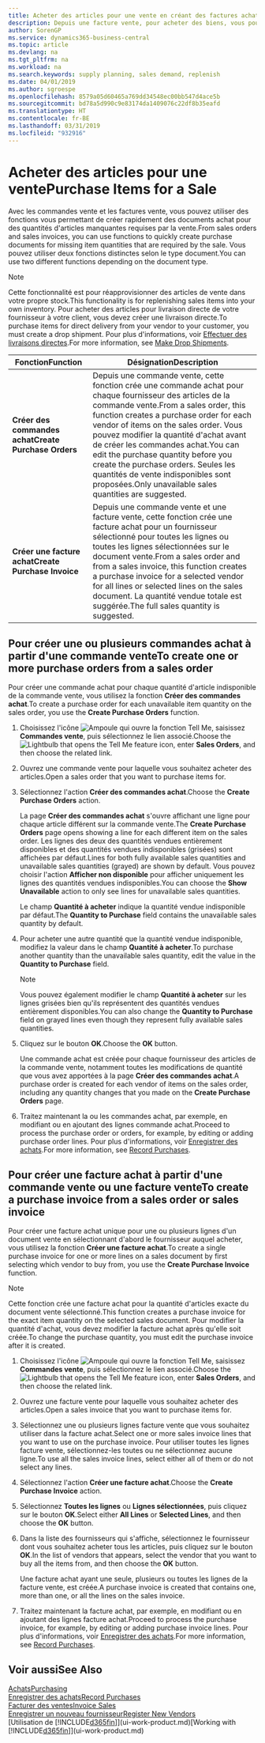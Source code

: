 ```yaml
---
title: Acheter des articles pour une vente en créant des factures achat | Microsoft Docs
description: Depuis une facture vente, pour acheter des biens, vous pouvez créer une facture achat pour un fournisseur.
author: SorenGP
ms.service: dynamics365-business-central
ms.topic: article
ms.devlang: na
ms.tgt_pltfrm: na
ms.workload: na
ms.search.keywords: supply planning, sales demand, replenish
ms.date: 04/01/2019
ms.author: sgroespe
ms.openlocfilehash: 8579a05d60465a769dd34548ec00bb547d4ace5b
ms.sourcegitcommit: bd78a5d990c9e83174da1409076c22df8b35eafd
ms.translationtype: HT
ms.contentlocale: fr-BE
ms.lasthandoff: 03/31/2019
ms.locfileid: "932916"
---
```

# <a name="purchase-items-for-a-sale"></a><span data-ttu-id="a88e8-103">Acheter des articles pour une vente</span><span class="sxs-lookup"><span data-stu-id="a88e8-103">Purchase Items for a Sale</span></span>
<span data-ttu-id="a88e8-104">Avec les commandes vente et les factures vente, vous pouvez utiliser des fonctions vous permettant de créer rapidement des documents achat pour des quantités d'articles manquantes requises par la vente.</span><span class="sxs-lookup"><span data-stu-id="a88e8-104">From sales orders and sales invoices, you can use functions to quickly create purchase documents for missing item quantities that are required by the sale.</span></span> <span data-ttu-id="a88e8-105">Vous pouvez utiliser deux fonctions distinctes selon le type document.</span><span class="sxs-lookup"><span data-stu-id="a88e8-105">You can use two different functions depending on the document type.</span></span>

> [!Note]
> <span data-ttu-id="a88e8-106">Cette fonctionnalité est pour réapprovisionner des articles de vente dans votre propre stock.</span><span class="sxs-lookup"><span data-stu-id="a88e8-106">This functionality is for replenishing sales items into your own inventory.</span></span> <span data-ttu-id="a88e8-107">Pour acheter des articles pour livraison directe de votre fournisseur à votre client, vous devez créer une livraison directe.</span><span class="sxs-lookup"><span data-stu-id="a88e8-107">To purchase items for direct delivery from your vendor to your customer, you must create a drop shipment.</span></span> <span data-ttu-id="a88e8-108">Pour plus d'informations, voir [Effectuer des livraisons directes](sales-how-drop-shipment.md).</span><span class="sxs-lookup"><span data-stu-id="a88e8-108">For more information, see [Make Drop Shipments](sales-how-drop-shipment.md).</span></span>   

|<span data-ttu-id="a88e8-109">Fonction</span><span class="sxs-lookup"><span data-stu-id="a88e8-109">Function</span></span>|<span data-ttu-id="a88e8-110">Désignation</span><span class="sxs-lookup"><span data-stu-id="a88e8-110">Description</span></span>|
|--------|-----------|
|<span data-ttu-id="a88e8-111">**Créer des commandes achat**</span><span class="sxs-lookup"><span data-stu-id="a88e8-111">**Create Purchase Orders**</span></span>|<span data-ttu-id="a88e8-112">Depuis une commande vente, cette fonction crée une commande achat pour chaque fournisseur des articles de la commande vente.</span><span class="sxs-lookup"><span data-stu-id="a88e8-112">From a sales order, this function creates a purchase order for each vendor of items on the sales order.</span></span> <span data-ttu-id="a88e8-113">Vous pouvez modifier la quantité d'achat avant de créer les commandes achat.</span><span class="sxs-lookup"><span data-stu-id="a88e8-113">You can edit the purchase quantity before you create the purchase orders.</span></span> <span data-ttu-id="a88e8-114">Seules les quantités de vente indisponibles sont proposées.</span><span class="sxs-lookup"><span data-stu-id="a88e8-114">Only unavailable sales quantities are suggested.</span></span>
|<span data-ttu-id="a88e8-115">**Créer une facture achat**</span><span class="sxs-lookup"><span data-stu-id="a88e8-115">**Create Purchase Invoice**</span></span>|<span data-ttu-id="a88e8-116">Depuis une commande vente et une facture vente, cette fonction crée une facture achat pour un fournisseur sélectionné pour toutes les lignes ou toutes les lignes sélectionnées sur le document vente.</span><span class="sxs-lookup"><span data-stu-id="a88e8-116">From a sales order and from a sales invoice, this function creates a purchase invoice for a selected vendor for all lines or selected lines on the sales document.</span></span> <span data-ttu-id="a88e8-117">La quantité vendue totale est suggérée.</span><span class="sxs-lookup"><span data-stu-id="a88e8-117">The full sales quantity is suggested.</span></span>|

## <a name="to-create-one-or-more-purchase-orders-from-a-sales-order"></a><span data-ttu-id="a88e8-118">Pour créer une ou plusieurs commandes achat à partir d'une commande vente</span><span class="sxs-lookup"><span data-stu-id="a88e8-118">To create one or more purchase orders from a sales order</span></span>
<span data-ttu-id="a88e8-119">Pour créer une commande achat pour chaque quantité d'article indisponible de la commande vente, vous utilisez la fonction **Créer des commandes achat**.</span><span class="sxs-lookup"><span data-stu-id="a88e8-119">To create a purchase order for each unavailable item quantity on the sales order, you use the **Create Purchase Orders** function.</span></span>

1. <span data-ttu-id="a88e8-120">Choisissez l'icône ![Ampoule qui ouvre la fonction Tell Me](media/ui-search/search_small.png "Dites-moi ce que vous voulez faire"), saisissez **Commandes vente**, puis sélectionnez le lien associé.</span><span class="sxs-lookup"><span data-stu-id="a88e8-120">Choose the ![Lightbulb that opens the Tell Me feature](media/ui-search/search_small.png "Tell me what you want to do") icon, enter **Sales Orders**, and then choose the related link.</span></span>
2. <span data-ttu-id="a88e8-121">Ouvrez une commande vente pour laquelle vous souhaitez acheter des articles.</span><span class="sxs-lookup"><span data-stu-id="a88e8-121">Open a sales order that you want to purchase items for.</span></span>
3. <span data-ttu-id="a88e8-122">Sélectionnez l'action **Créer des commandes achat**.</span><span class="sxs-lookup"><span data-stu-id="a88e8-122">Choose the **Create Purchase Orders** action.</span></span>

    <span data-ttu-id="a88e8-123">La page **Créer des commandes achat** s'ouvre affichant une ligne pour chaque article différent sur la commande vente.</span><span class="sxs-lookup"><span data-stu-id="a88e8-123">The **Create Purchase Orders** page opens showing a line for each different item on the sales order.</span></span> <span data-ttu-id="a88e8-124">Les lignes des deux des quantités vendues entièrement disponibles et des quantités vendues indisponibles (grisées) sont affichées par défaut.</span><span class="sxs-lookup"><span data-stu-id="a88e8-124">Lines for both fully available sales quantities and unavailable sales quantities (grayed) are shown by default.</span></span> <span data-ttu-id="a88e8-125">Vous pouvez choisir l'action **Afficher non disponible** pour afficher uniquement les lignes des quantités vendues indisponibles.</span><span class="sxs-lookup"><span data-stu-id="a88e8-125">You can choose the **Show Unavailable** action to only see lines for unavailable sales quantities.</span></span>

    <span data-ttu-id="a88e8-126">Le champ **Quantité à acheter** indique la quantité vendue indisponible par défaut.</span><span class="sxs-lookup"><span data-stu-id="a88e8-126">The **Quantity to Purchase** field contains the unavailable sales quantity by default.</span></span>
4. <span data-ttu-id="a88e8-127">Pour acheter une autre quantité que la quantité vendue indisponible, modifiez la valeur dans le champ **Quantité à acheter**.</span><span class="sxs-lookup"><span data-stu-id="a88e8-127">To purchase another quantity than the unavailable sales quantity, edit the value in the **Quantity to Purchase** field.</span></span>

    > [!NOTE]  
    >   <span data-ttu-id="a88e8-128">Vous pouvez également modifier le champ **Quantité à acheter** sur les lignes grisées bien qu'ils représentent des quantités vendues entièrement disponibles.</span><span class="sxs-lookup"><span data-stu-id="a88e8-128">You can also change the **Quantity to Purchase** field on grayed lines even though they represent fully available sales quantities.</span></span>
5. <span data-ttu-id="a88e8-129">Cliquez sur le bouton **OK**.</span><span class="sxs-lookup"><span data-stu-id="a88e8-129">Choose the **OK** button.</span></span>

    <span data-ttu-id="a88e8-130">Une commande achat est créée pour chaque fournisseur des articles de la commande vente, notamment toutes les modifications de quantité que vous avez apportées à la page **Créer des commandes achat**.</span><span class="sxs-lookup"><span data-stu-id="a88e8-130">A purchase order is created for each vendor of items on the sales order, including any quantity changes that you made on the **Create Purchase Orders** page.</span></span>
7. <span data-ttu-id="a88e8-131">Traitez maintenant la ou les commandes achat, par exemple, en modifiant ou en ajoutant des lignes commande achat.</span><span class="sxs-lookup"><span data-stu-id="a88e8-131">Proceed to process the purchase order or orders, for example, by editing or adding purchase order lines.</span></span> <span data-ttu-id="a88e8-132">Pour plus d'informations, voir [Enregistrer des achats](purchasing-how-record-purchases.md).</span><span class="sxs-lookup"><span data-stu-id="a88e8-132">For more information, see [Record Purchases](purchasing-how-record-purchases.md).</span></span>


## <a name="to-create-a-purchase-invoice-from-a-sales-order-or-sales-invoice"></a><span data-ttu-id="a88e8-133">Pour créer une facture achat à partir d'une commande vente ou une facture vente</span><span class="sxs-lookup"><span data-stu-id="a88e8-133">To create a purchase invoice from a sales order or sales invoice</span></span>
<span data-ttu-id="a88e8-134">Pour créer une facture achat unique pour une ou plusieurs lignes d'un document vente en sélectionnant d'abord le fournisseur auquel acheter, vous utilisez la fonction **Créer une facture achat**.</span><span class="sxs-lookup"><span data-stu-id="a88e8-134">To create a single purchase invoice for one or more lines on a sales document by first selecting which vendor to buy from, you use the **Create Purchase Invoice** function.</span></span>

> [!NOTE]  
>   <span data-ttu-id="a88e8-135">Cette fonction crée une facture achat pour la quantité d'articles exacte du document vente sélectionné.</span><span class="sxs-lookup"><span data-stu-id="a88e8-135">This function creates a purchase invoice for the exact item quantity on the selected sales document.</span></span> <span data-ttu-id="a88e8-136">Pour modifier la quantité d'achat, vous devez modifier la facture achat après qu'elle soit créée.</span><span class="sxs-lookup"><span data-stu-id="a88e8-136">To change the purchase quantity, you must edit the purchase invoice after it is created.</span></span>  

1. <span data-ttu-id="a88e8-137">Choisissez l'icône ![Ampoule qui ouvre la fonction Tell Me](media/ui-search/search_small.png "Dites-moi ce que vous voulez faire"), saisissez **Commandes vente**, puis sélectionnez le lien associé.</span><span class="sxs-lookup"><span data-stu-id="a88e8-137">Choose the ![Lightbulb that opens the Tell Me feature](media/ui-search/search_small.png "Tell me what you want to do") icon, enter **Sales Orders**, and then choose the related link.</span></span>
2. <span data-ttu-id="a88e8-138">Ouvrez une facture vente pour laquelle vous souhaitez acheter des articles.</span><span class="sxs-lookup"><span data-stu-id="a88e8-138">Open a sales invoice that you want to purchase items for.</span></span>
3. <span data-ttu-id="a88e8-139">Sélectionnez une ou plusieurs lignes facture vente que vous souhaitez utiliser dans la facture achat.</span><span class="sxs-lookup"><span data-stu-id="a88e8-139">Select one or more sales invoice lines that you want to use on the purchase invoice.</span></span> <span data-ttu-id="a88e8-140">Pour utiliser toutes les lignes facture vente, sélectionnez-les toutes ou ne sélectionnez aucune ligne.</span><span class="sxs-lookup"><span data-stu-id="a88e8-140">To use all the sales invoice lines, select either all of them or do not select any lines.</span></span>
4. <span data-ttu-id="a88e8-141">Sélectionnez l'action **Créer une facture achat**.</span><span class="sxs-lookup"><span data-stu-id="a88e8-141">Choose the **Create Purchase Invoice** action.</span></span>
5. <span data-ttu-id="a88e8-142">Sélectionnez **Toutes les lignes** ou **Lignes sélectionnées**, puis cliquez sur le bouton **OK**.</span><span class="sxs-lookup"><span data-stu-id="a88e8-142">Select either **All Lines** or **Selected Lines**, and then choose the **OK** button.</span></span>  
6. <span data-ttu-id="a88e8-143">Dans la liste des fournisseurs qui s'affiche, sélectionnez le fournisseur dont vous souhaitez acheter tous les articles, puis cliquez sur le bouton **OK**.</span><span class="sxs-lookup"><span data-stu-id="a88e8-143">In the list of vendors that appears, select the vendor that you want to buy all the items from, and then choose the **OK** button.</span></span>

    <span data-ttu-id="a88e8-144">Une facture achat ayant une seule, plusieurs ou toutes les lignes de la facture vente, est créée.</span><span class="sxs-lookup"><span data-stu-id="a88e8-144">A purchase invoice is created that contains one, more than one, or all the lines on the sales invoice.</span></span>
7. <span data-ttu-id="a88e8-145">Traitez maintenant la facture achat, par exemple, en modifiant ou en ajoutant des lignes facture achat.</span><span class="sxs-lookup"><span data-stu-id="a88e8-145">Proceed to process the purchase invoice, for example, by editing or adding purchase invoice lines.</span></span> <span data-ttu-id="a88e8-146">Pour plus d'informations, voir [Enregistrer des achats](purchasing-how-record-purchases.md).</span><span class="sxs-lookup"><span data-stu-id="a88e8-146">For more information, see [Record Purchases](purchasing-how-record-purchases.md).</span></span>

## <a name="see-also"></a><span data-ttu-id="a88e8-147">Voir aussi</span><span class="sxs-lookup"><span data-stu-id="a88e8-147">See Also</span></span>
[<span data-ttu-id="a88e8-148">Achats</span><span class="sxs-lookup"><span data-stu-id="a88e8-148">Purchasing</span></span>](purchasing-manage-purchasing.md)  
[<span data-ttu-id="a88e8-149">Enregistrer des achats</span><span class="sxs-lookup"><span data-stu-id="a88e8-149">Record Purchases</span></span>](purchasing-how-record-purchases.md)  
[<span data-ttu-id="a88e8-150">Facturer des ventes</span><span class="sxs-lookup"><span data-stu-id="a88e8-150">Invoice Sales</span></span>](sales-how-invoice-sales.md)  
[<span data-ttu-id="a88e8-151">Enregistrer un nouveau fournisseur</span><span class="sxs-lookup"><span data-stu-id="a88e8-151">Register New Vendors</span></span>](purchasing-how-register-new-vendors.md)  
<span data-ttu-id="a88e8-152">[Utilisation de [!INCLUDE[d365fin](includes/d365fin_md.md)]](ui-work-product.md)</span><span class="sxs-lookup"><span data-stu-id="a88e8-152">[Working with [!INCLUDE[d365fin](includes/d365fin_md.md)]](ui-work-product.md)</span></span>
